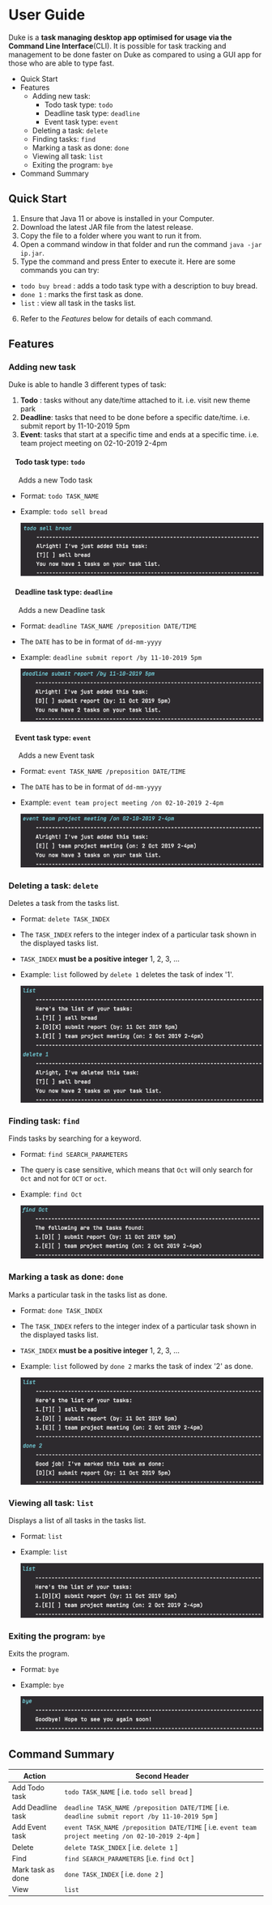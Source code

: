 # User Guide

Duke is a **task managing desktop app optimised for usage via the Command Line Interface**(CLI). It is possible for task tracking and management to be done faster on Duke as compared to using a GUI app for those who are able to type fast.

* Quick Start
* Features
  * Adding new task: 
    * Todo task type: `todo`
    * Deadline task type: `deadline`
    * Event task type: `event`
  * Deleting a task: `delete`
  * Finding tasks: `find`
  * Marking a task as done: `done`
  * Viewing all task: `list`
  * Exiting the program: `bye`
* Command Summary

## Quick Start
1. Ensure that Java 11 or above is installed in your Computer.
2. Download the latest JAR file from the latest release.
3. Copy the file to a folder where you want to run it from. 
4. Open a command window in that folder and run the command `java -jar ip.jar`.
5. Type the command and press Enter to execute it. Here are some commands you can try:
  * `todo buy bread` : adds a todo task type with a description to buy bread.
  * `done 1` : marks the first task as done.
  * `list` : view all task in the tasks list.
6. Refer to the *Features* below for details of each command.

## Features 

### Adding new task
Duke is able to handle 3 different types of task: 
1. __Todo__ : tasks without any date/time attached to it. i.e. visit new theme park
2. __Deadline__: tasks that need to be done before a specific date/time. i.e. submit report by 11-10-2019 5pm
3. __Event__: tasks that start at a specific time and ends at a specific time. i.e. team project meeting on 02-10-2019 2-4pm   
  
#### &nbsp;&nbsp;&nbsp;&nbsp;Todo task type: `todo`
&nbsp;&nbsp;&nbsp;&nbsp; Adds a new Todo task
  * Format: `todo TASK_NAME`
  * Example: `todo sell bread` 
       
    ![Todo Screenshot](https://github.com/markuslyq/ip/blob/master/images/todo%20screenshot.png?raw=true) 
    
#### &nbsp;&nbsp;&nbsp;&nbsp;Deadline task type: `deadline`
&nbsp;&nbsp;&nbsp;&nbsp; Adds a new Deadline task
  * Format: `deadline TASK_NAME /preposition DATE/TIME`
  * The `DATE` has to be in format of `dd-mm-yyyy`
  * Example: `deadline submit report /by 11-10-2019 5pm` 
       
    ![Deadline Screenshot](https://github.com/markuslyq/ip/blob/master/images/deadline%20screenshot.png?raw=true) 
    
#### &nbsp;&nbsp;&nbsp;&nbsp;Event task type: `event`
&nbsp;&nbsp;&nbsp;&nbsp; Adds a new Event task
  * Format: `event TASK_NAME /preposition DATE/TIME`
  * The `DATE` has to be in format of `dd-mm-yyyy`
  * Example: `event team project meeting /on 02-10-2019 2-4pm` 
       
    ![Event Screenshot](https://github.com/markuslyq/ip/blob/master/images/event%20screenshot.png?raw=true) 
    
### Deleting a task: `delete`
Deletes a task from the tasks list.
* Format: `delete TASK_INDEX`
* The `TASK_INDEX` refers to the integer index of a particular task shown in the displayed tasks list.
* `TASK_INDEX` __must be a positive integer__ 1, 2, 3, …
* Example: `list` followed by `delete 1` deletes the task of index '1'.

    ![Delete Screenshot](https://github.com/markuslyq/ip/blob/master/images/delete%20screenshot.png?raw=true) 

### Finding task: `find`
Finds tasks by searching for a keyword.
* Format: `find SEARCH_PARAMETERS`
* The query is case sensitive, which means that `Oct` will only search for `Oct` and not for `OCT` or `oct`.
* Example: `find Oct`  

    ![Find Screenshot](https://github.com/markuslyq/ip/blob/master/images/find%20screenshot.png?raw=true) 

### Marking a task as done: `done`
Marks a particular task in the tasks list as done.
* Format: `done TASK_INDEX`
* The `TASK_INDEX` refers to the integer index of a particular task shown in the displayed tasks list.
* `TASK_INDEX` __must be a positive integer__ 1, 2, 3, …
* Example: `list` followed by `done 2` marks the task of index '2' as done.

    ![Done Screenshot](https://github.com/markuslyq/ip/blob/master/images/done%20screenshot.png?raw=true) 

### Viewing all task: `list`
Displays a list of all tasks in the tasks list.
* Format: `list`
* Example: `list`

    ![List Screenshot](https://github.com/markuslyq/ip/blob/master/images/list%20screenshot.png?raw=true) 

### Exiting the program: `bye`
Exits the program.
* Format: `bye`
* Example: `bye`

    ![Bye Screenshot](https://github.com/markuslyq/ip/blob/master/images/bye%20screenshot.png?raw=true) 

## Command Summary 
|Action | Second Header|
|------------ | -------------|
|Add Todo task | `todo TASK_NAME` [ i.e. `todo sell bread` ]|
|Add Deadline task | `deadline TASK_NAME /preposition DATE/TIME` [ i.e. `deadline submit report /by 11-10-2019 5pm` ]|
|Add Event task | `event TASK_NAME /preposition DATE/TIME` [ i.e. `event team project meeting /on 02-10-2019 2-4pm` ]|
|Delete | `delete TASK_INDEX` [ i.e. `delete 1` ]|
|Find | `find SEARCH_PARAMETERS` [i.e. `find Oct` ]|
|Mark task as done | `done TASK_INDEX` [ i.e. `done 2` ]|
|View | `list`|
